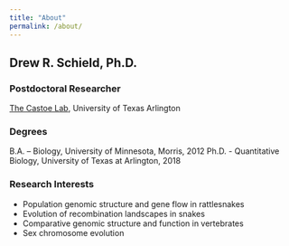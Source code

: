 ```yaml
---
title: "About"
permalink: /about/
---
```


## Drew R. Schield, Ph.D.
### Postdoctoral Researcher
[The Castoe Lab](http://www.snakegenomics.org/CastoeLab/Castoe_Lab_Home.html), University of Texas Arlington

### Degrees
B.A. – Biology, University of Minnesota, Morris, 2012
Ph.D. - Quantitative Biology, University of Texas at Arlington, 2018

### Research Interests
- Population genomic structure and gene flow in rattlesnakes
- Evolution of recombination landscapes in snakes
- Comparative genomic structure and function in vertebrates
- Sex chromosome evolution
